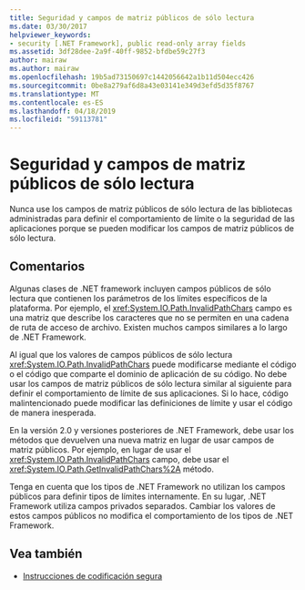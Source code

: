 ```yaml
---
title: Seguridad y campos de matriz públicos de sólo lectura
ms.date: 03/30/2017
helpviewer_keywords:
- security [.NET Framework], public read-only array fields
ms.assetid: 3df28dee-2a9f-40ff-9852-bfdbe59c27f3
author: mairaw
ms.author: mairaw
ms.openlocfilehash: 19b5ad73150697c1442056642a1b11d504ecc426
ms.sourcegitcommit: 0be8a279af6d8a43e03141e349d3efd5d35f8767
ms.translationtype: MT
ms.contentlocale: es-ES
ms.lasthandoff: 04/18/2019
ms.locfileid: "59113781"
---
```

# <a name="security-and-public-read-only-array-fields"></a>Seguridad y campos de matriz públicos de sólo lectura
Nunca use los campos de matriz públicos de sólo lectura de las bibliotecas administradas para definir el comportamiento de límite o la seguridad de las aplicaciones porque se pueden modificar los campos de matriz públicos de sólo lectura.  
  
## <a name="remarks"></a>Comentarios  
 Algunas clases de .NET framework incluyen campos públicos de sólo lectura que contienen los parámetros de los límites específicos de la plataforma.  Por ejemplo, el <xref:System.IO.Path.InvalidPathChars> campo es una matriz que describe los caracteres que no se permiten en una cadena de ruta de acceso de archivo.  Existen muchos campos similares a lo largo de .NET Framework.  
  
 Al igual que los valores de campos públicos de sólo lectura <xref:System.IO.Path.InvalidPathChars> puede modificarse mediante el código o el código que comparte el dominio de aplicación de su código.  No debe usar los campos de matriz públicos de sólo lectura similar al siguiente para definir el comportamiento de límite de sus aplicaciones.  Si lo hace, código malintencionado puede modificar las definiciones de límite y usar el código de manera inesperada.  
  
 En la versión 2.0 y versiones posteriores de .NET Framework, debe usar los métodos que devuelven una nueva matriz en lugar de usar campos de matriz públicos.  Por ejemplo, en lugar de usar el <xref:System.IO.Path.InvalidPathChars> campo, debe usar el <xref:System.IO.Path.GetInvalidPathChars%2A> método.  
  
 Tenga en cuenta que los tipos de .NET Framework no utilizan los campos públicos para definir tipos de límites internamente.  En su lugar, .NET Framework utiliza campos privados separados.  Cambiar los valores de estos campos públicos no modifica el comportamiento de los tipos de .NET Framework.  
  
## <a name="see-also"></a>Vea también

- [Instrucciones de codificación segura](../../../docs/standard/security/secure-coding-guidelines.md)
